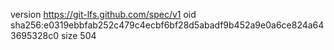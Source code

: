 version https://git-lfs.github.com/spec/v1
oid sha256:e0319ebbfab252c479c4ecbf6bf28d5abadf9b452a9e0a6ce824a643695328c0
size 504

